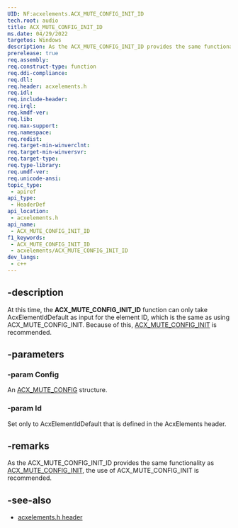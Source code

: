 ```yaml
---
UID: NF:acxelements.ACX_MUTE_CONFIG_INIT_ID
tech.root: audio 
title: ACX_MUTE_CONFIG_INIT_ID
ms.date: 04/29/2022
targetos: Windows
description: As the ACX_MUTE_CONFIG_INIT_ID provides the same functionality as ACX_MUTE_CONFIG_INIT, the use of ACX_MUTE_CONFIG_INIT is recommended.
prerelease: true
req.assembly: 
req.construct-type: function
req.ddi-compliance: 
req.dll: 
req.header: acxelements.h
req.idl: 
req.include-header: 
req.irql: 
req.kmdf-ver: 
req.lib: 
req.max-support: 
req.namespace: 
req.redist: 
req.target-min-winverclnt: 
req.target-min-winversvr: 
req.target-type: 
req.type-library: 
req.umdf-ver: 
req.unicode-ansi: 
topic_type:
 - apiref
api_type:
 - HeaderDef
api_location:
 - acxelements.h
api_name:
 - ACX_MUTE_CONFIG_INIT_ID
f1_keywords:
 - ACX_MUTE_CONFIG_INIT_ID
 - acxelements/ACX_MUTE_CONFIG_INIT_ID
dev_langs:
 - c++
---
```


## -description

At this time, the **ACX_MUTE_CONFIG_INIT_ID** function can only take AcxElementIdDefault as input for the element ID, which is the same as using ACX_MUTE_CONFIG_INIT. Because of this, [ACX_MUTE_CONFIG_INIT](nf-acxelements-acx_mute_config_init.md) is recommended.

## -parameters

### -param Config

An [ACX_MUTE_CONFIG](ns-acxelements-acx_mute_config.md) structure.

### -param Id

Set only to AcxElementIdDefault that is defined in the AcxElements header.

## -remarks

As the ACX_MUTE_CONFIG_INIT_ID provides the same functionality as [ACX_MUTE_CONFIG_INIT](nf-acxelements-acx_mute_config_init.md), the use of ACX_MUTE_CONFIG_INIT is recommended.

## -see-also

- [acxelements.h header](index.md)


